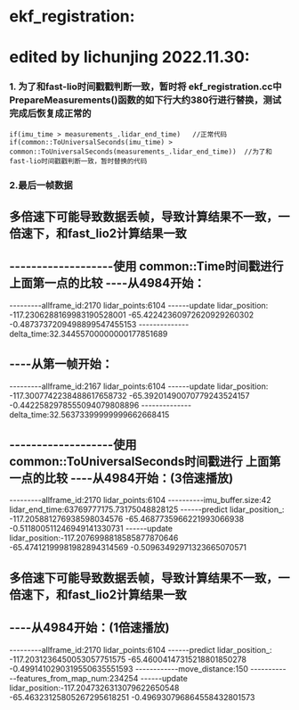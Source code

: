 # ekf_registration:
# edited by lichunjing 2022.11.30:


### 1. 为了和fast-lio时间戳戳判断一致，暂时将 ekf_registration.cc中PrepareMeasurements()函数的如下行大约380行进行替换，测试完成后恢复成正常的
```
if(imu_time > measurements_.lidar_end_time)   //正常代码
if(common::ToUniversalSeconds(imu_time) > common::ToUniversalSeconds(measurements_.lidar_end_time))  //为了和fast-lio时间戳戳判断一致，暂时替换的代码
```

### 2.最后一帧数据
## 多倍速下可能导致数据丢帧，导致计算结果不一致，一倍速下，和fast_lio2计算结果一致
-------------------使用 common::Time时间戳进行 上面第一点的比较
----从4984开始：
------------------------------------------------------------------------------------------------------------------
---------allframe_id:2170   lidar_points:6104
------update lidar_position: -117.2306288169983190528001  -65.42242360972620929260302 -0.4873737209498899547455153
--------------delta_time:32.34455700000000177851689

----从第一帧开始：
------------------------------------------------------------------------------------------------------------------
---------allframe_id:2167   lidar_points:6104
------update lidar_position: -117.3007742238488617658732  -65.39201490070779243524157 -0.4422582978555094079808896
--------------delta_time:32.56373399999999662668415



<!-- 161秒，1593，6352 -->

-------------------使用 common::ToUniversalSeconds时间戳进行 上面第一点的比较
----从4984开始：(3倍速播放)
------------------------------------------------------------------------------------------------------------------
---------allframe_id:2170   lidar_points:6104
----------imu_buffer.size:42  lidar_end_time:63769777175.73175048828125
------predict lidar_position_: -117.205881276938598034576  -65.4687735966221993066938 -0.511800511246949141330731
------update lidar_position:-117.2076998818585877870646 -65.47412199981982894314569  -0.50963492971323665070571



## 多倍速下可能导致数据丢帧，导致计算结果不一致，一倍速下，和fast_lio2计算结果一致
----从4984开始：(1倍速播放)
------------------------------------------------------------------------------------------------------------------
---------allframe_id:2170   lidar_points:6104
------predict lidar_position_: -117.2031236450053057751575  -65.46004147315218801850278 -0.4991410290319550635551593
------------move_distance:150
------------features_from_map_num:234254
------update lidar_position:-117.2047326313079622650548 -65.46323125805267295618251 -0.496930796864558432801573